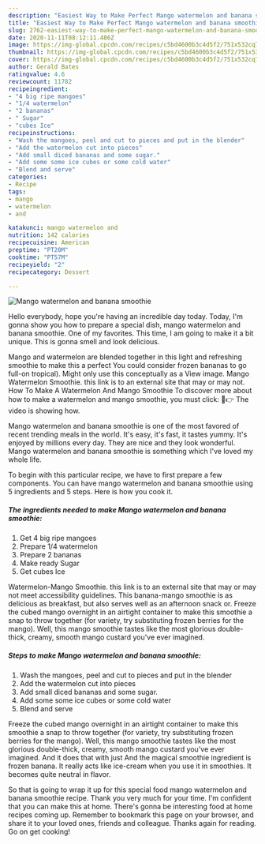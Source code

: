 ```yaml
---
description: "Easiest Way to Make Perfect Mango watermelon and banana smoothie"
title: "Easiest Way to Make Perfect Mango watermelon and banana smoothie"
slug: 2762-easiest-way-to-make-perfect-mango-watermelon-and-banana-smoothie
date: 2020-11-11T08:12:11.486Z
image: https://img-global.cpcdn.com/recipes/c5bd4600b3c4d5f2/751x532cq70/mango-watermelon-and-banana-smoothie-recipe-main-photo.jpg
thumbnail: https://img-global.cpcdn.com/recipes/c5bd4600b3c4d5f2/751x532cq70/mango-watermelon-and-banana-smoothie-recipe-main-photo.jpg
cover: https://img-global.cpcdn.com/recipes/c5bd4600b3c4d5f2/751x532cq70/mango-watermelon-and-banana-smoothie-recipe-main-photo.jpg
author: Gerald Bates
ratingvalue: 4.6
reviewcount: 11782
recipeingredient:
- "4 big ripe mangoes"
- "1/4 watermelon"
- "2 bananas"
- " Sugar"
- "cubes Ice"
recipeinstructions:
- "Wash the mangoes, peel and cut to pieces and put in the blender"
- "Add the watermelon cut into pieces"
- "Add small diced bananas and some sugar."
- "Add some some ice cubes or some cold water"
- "Blend and serve"
categories:
- Recipe
tags:
- mango
- watermelon
- and

katakunci: mango watermelon and 
nutrition: 142 calories
recipecuisine: American
preptime: "PT20M"
cooktime: "PT57M"
recipeyield: "2"
recipecategory: Dessert

---
```



![Mango watermelon and banana smoothie](https://img-global.cpcdn.com/recipes/c5bd4600b3c4d5f2/751x532cq70/mango-watermelon-and-banana-smoothie-recipe-main-photo.jpg)

Hello everybody, hope you're having an incredible day today. Today, I'm gonna show you how to prepare a special dish, mango watermelon and banana smoothie. One of my favorites. This time, I am going to make it a bit unique. This is gonna smell and look delicious.

Mango and watermelon are blended together in this light and refreshing smoothie to make this a perfect You could consider frozen bananas to go full-on tropical). Might only use this conceptually as a View image. Mango Watermelon Smoothie. this link is to an external site that may or may not. How To Make A Watermelon And Mango Smoothie To discover more about how to make a watermelon and mango smoothie, you must click: 🏼👉 The video is showing how.

Mango watermelon and banana smoothie is one of the most favored of recent trending meals in the world. It's easy, it's fast, it tastes yummy. It's enjoyed by millions every day. They are nice and they look wonderful. Mango watermelon and banana smoothie is something which I've loved my whole life.


To begin with this particular recipe, we have to first prepare a few components. You can have mango watermelon and banana smoothie using 5 ingredients and 5 steps. Here is how you cook it.

<!--inarticleads1-->

##### The ingredients needed to make Mango watermelon and banana smoothie:

1. Get 4 big ripe mangoes
1. Prepare 1/4 watermelon
1. Prepare 2 bananas
1. Make ready  Sugar
1. Get cubes Ice


Watermelon-Mango Smoothie. this link is to an external site that may or may not meet accessibility guidelines. This banana-mango smoothie is as delicious as breakfast, but also serves well as an afternoon snack or. Freeze the cubed mango overnight in an airtight container to make this smoothie a snap to throw together (for variety, try substituting frozen berries for the mango). Well, this mango smoothie tastes like the most glorious double-thick, creamy, smooth mango custard you&#39;ve ever imagined. 

<!--inarticleads2-->

##### Steps to make Mango watermelon and banana smoothie:

1. Wash the mangoes, peel and cut to pieces and put in the blender
1. Add the watermelon cut into pieces
1. Add small diced bananas and some sugar.
1. Add some some ice cubes or some cold water
1. Blend and serve


Freeze the cubed mango overnight in an airtight container to make this smoothie a snap to throw together (for variety, try substituting frozen berries for the mango). Well, this mango smoothie tastes like the most glorious double-thick, creamy, smooth mango custard you&#39;ve ever imagined. And it does that with just And the magical smoothie ingredient is frozen banana. It really acts like ice-cream when you use it in smoothies. It becomes quite neutral in flavor. 

So that is going to wrap it up for this special food mango watermelon and banana smoothie recipe. Thank you very much for your time. I'm confident that you can make this at home. There's gonna be interesting food at home recipes coming up. Remember to bookmark this page on your browser, and share it to your loved ones, friends and colleague. Thanks again for reading. Go on get cooking!
